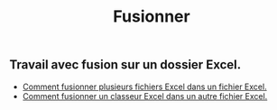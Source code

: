 ﻿---
title: Fusionner
second_title: Aspose.Cells Cloud Documen
type: docs
url: /fr/merge/
keywords: Working with merger on an Excel file
description: Aspose.Cells Prise en charge Cloud REST API fonctionnant avec la fusion sur un fichier Excel. SDK prend en charge les types de langages de développement. Ils incluent Android, C#, Go, Java, NodeJS, Perl, PHP, Python, Ruby et Swift
weight: 32
---
## Travail avec fusion sur un dossier Excel.

- [Comment fusionner plusieurs fichiers Excel dans un fichier Excel.](/cells/fr/merge/multi-files/)
- [Comment fusionner un classeur Excel dans un autre fichier Excel.](/cells/fr/workbook/merge/)
